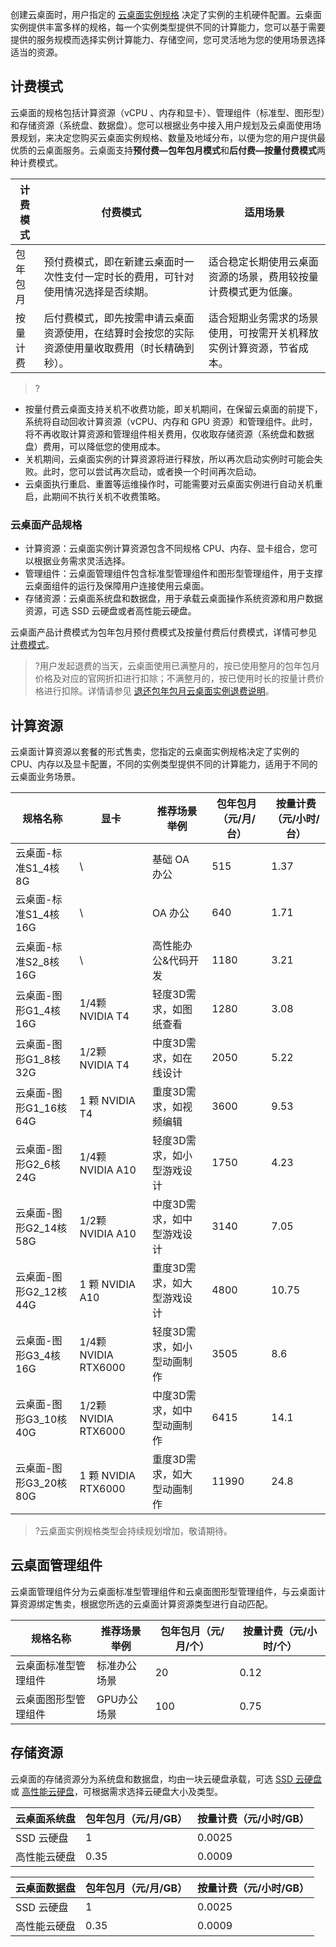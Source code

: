 创建云桌面时，用户指定的 [云桌面实例规格](#list) 决定了实例的主机硬件配置。云桌面实例提供丰富多样的规格，每一个实例类型提供不同的计算能力，您可以基于需要提供的服务规模而选择实例计算能力、存储空间，您可灵活地为您的使用场景选择适当的资源。

[](id:billing)
## 计费模式

云桌面的规格包括计算资源（vCPU 、内存和显卡）、管理组件（标准型、图形型）和存储资源（系统盘、数据盘）。您可以根据业务中接入用户规划及云桌面使用场景规划，来决定您购买云桌面实例规格、数量及地域分布，以便为您的用户提供最优质的云桌面服务。云桌面支持**预付费—包年包月模式**和**后付费—按量付费模式**两种计费模式。


|计费模式	|付费模式	|适用场景|
|---------|---------|---------|
|包年包月|	 [](id:annually)预付费模式，即在新建云桌面时一次性支付一定时长的费用，可针对使用情况选择是否续期。	|适合稳定长期使用云桌面资源的场景，费用较按量计费模式更为低廉。|
|按量计费|	[](id:paid) 后付费模式，即先按需申请云桌面资源使用，在结算时会按您的实际资源使用量收取费用（时长精确到秒）。|适合短期业务需求的场景使用，可按需开关机释放实例计算资源，节省成本。|

>?
* 按量付费云桌面支持关机不收费功能，即关机期间，在保留云桌面的前提下，系统将自动回收计算资源（vCPU、内存和 GPU 资源）和管理组件。此时，将不再收取计算资源和管理组件相关费用，仅收取存储资源（系统盘和数据盘）费用，可以降低您的使用成本。
* 关机期间，云桌面实例的计算资源将进行释放，所以再次启动实例时可能会失败。此时，您可以尝试再次启动，或者换一个时间再次启动。
* 云桌面执行重启、重置等运维操作时，可能需要对云桌面实例进行自动关机重启，此期间不执行关机不收费策略。

[](id:list)
### 云桌面产品规格

* 计算资源：云桌面实例计算资源包含不同规格 CPU、内存、显卡组合，您可以根据业务需求灵活选择。
* 管理组件：云桌面管理组件包含标准型管理组件和图形型管理组件，用于支撑云桌面组件的运行及保障用户连接使用云桌面。
* 存储资源：云桌面系统盘和数据盘，用于承载云桌面操作系统资源和用户数据资源，可选 SSD 云硬盘或者高性能云硬盘。

云桌面产品计费模式为包年包月预付费模式及按量付费后付费模式，详情可参见 [计费模式](#billing)。
>?用户发起退费的当天，云桌面使用已满整月的，按已使用整月的包年包月价格及对应的官网折扣进行扣除；不满整月的，按已使用时长的按量计费价格进行扣除。详情请参见 [退还包年包月云桌面实例退费说明](https://cloud.tencent.com/document/product/1291/54201)。

## 计算资源
云桌面计算资源以套餐的形式售卖，您指定的云桌面实例规格决定了实例的 CPU、内存以及显卡配置，不同的实例类型提供不同的计算能力，适用于不同的云桌面业务场景。

| 规格名称 | 显卡| 推荐场景举例 | 包年包月（元/月/台） | 按量计费（元/小时/台） |
|---------|---------|---------|  -------- | --------------- |
| 云桌面-标准S1_4核8G |  \ | 基础 OA 办公 | 515 | 1.37 |
| 云桌面-标准S1_4核16G | \ | OA 办公 | 640 | 1.71 |
| 云桌面-标准S2_8核16G |  \ | 高性能办公&代码开发   | 1180 |3.21|
| 云桌面-图形G1_4核16G |  1/4颗 NVIDIA T4 | 轻度3D需求，如图纸查看  | 1280 | 3.08 |
| 云桌面-图形G1_8核32G |  1/2颗 NVIDIA T4 | 中度3D需求，如在线设计 |2050 | 5.22 |
| 云桌面-图形G1_16核64G |  1 颗 NVIDIA T4 | 重度3D需求，如视频编辑 | 3600 |9.53 |
| 云桌面-图形G2_6核24G | 1/4颗 NVIDIA A10 | 轻度3D需求，如小型游戏设计 | 1750 |4.23 |
| 云桌面-图形G2_14核58G | 1/2颗 NVIDIA A10 | 中度3D需求，如中型游戏设计 | 3140 |7.05 |
| 云桌面-图形G2_12核44G | 1 颗 NVIDIA A10 | 重度3D需求，如大型游戏设计 | 4800 |10.75 |
| 云桌面-图形G3_4核16G | 1/4颗 NVIDIA RTX6000 | 轻度3D需求，如小型动画制作 | 3505 |8.6 |
| 云桌面-图形G3_10核40G | 1/2颗 NVIDIA RTX6000 | 中度3D需求，如中型动画制作 | 6415 |14.1 |
| 云桌面-图形G3_20核80G | 1 颗 NVIDIA RTX6000 | 重度3D需求，如大型动画制作 | 11990 |24.8 |
>?云桌面实例规格类型会持续规划增加，敬请期待。

## 云桌面管理组件

云桌面管理组件分为云桌面标准型管理组件和云桌面图形型管理组件，与云桌面计算资源绑定售卖，根据您所选的云桌面计算资源类型进行自动匹配。

| 规格名称             | 推荐场景举例 | 包年包月（元/月/个） | 按量计费（元/小时/个） |
| -------------------- | ------------ | -------------------- | ---------------------- |
| 云桌面标准型管理组件 | 标准办公场景 | 20                   | 0.12                   |
| 云桌面图形型管理组件 | GPU办公场景  | 100                  | 0.75                   |

## 存储资源

云桌面的存储资源分为系统盘和数据盘，均由一块云硬盘承载，可选 [SSD 云硬盘](https://buy.cloud.tencent.com/cvd) 或 [高性能云硬盘](https://buy.cloud.tencent.com/cvd)，可根据需求选择云硬盘大小及类型。

| 云桌面系统盘    | 包年包月（元/月/GB） | 按量计费（元/小时/GB） |
| ----------------- | ---------------  | --------------- |
| SSD 云硬盘 | 1 | 0.0025 |
| 高性能云硬盘 |  0.35 | 0.0009|

| 云桌面数据盘    | 包年包月（元/月/GB） | 按量计费（元/小时/GB） |
| ----------------- | ---------------  | --------------- |
| SSD 云硬盘 | 1 | 0.0025 |
| 高性能云硬盘 |  0.35 | 0.0009 |
